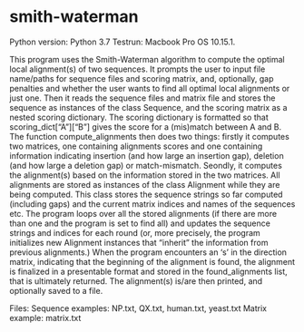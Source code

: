 # smith-waterman
Python version: Python 3.7
Testrun: Macbook Pro OS 10.15.1. 


This program uses the  Smith-Waterman algorithm to compute the optimal local alignment(s) of two sequences. It prompts the
user to input file name/paths for sequence files and scoring matrix, and, optionally, gap penalties and whether the user wants
to find all optimal local alignments or just one. Then it reads the sequence files and matrix file and stores the sequence as
instances of the class Sequence, and the scoring matrix as a nested scoring dictionary. The scoring dictionary is formatted so
that scoring_dict[“A”][“B”] gives the score for a (mis)match between A and B. The function compute_alignments then does two
things: firstly it computes two matrices, one containing alignments scores and one containing information indicating insertion
(and how large an insertion gap), deletion (and how large a deletion gap) or match-mismatch. Seondly, it computes the alignment(s) based on the information stored in the two matrices. All alignments are
stored as instances of the class Alignment while they are being computed. This class stores the sequence strings so far
computed (including gaps) and the current matrix indices and names of the sequences etc. The program loops over all the stored
alignments (if there are more than one and the program is set to find all) and updates the sequence strings and indices for
each round (or, more precisely, the program initializes new Alignment instances that “inherit” the information from previous
alignments.) When the program encounters an ‘s’ in the direction matrix, indicating that the beginning of the alignment is
found, the alignment is finalized in a presentable format and stored in the found_alignments list, that is ultimately
returned. The alignment(s) is/are then printed, and optionally saved to a file.


Files:
Sequence examples: NP.txt, QX.txt, human.txt, yeast.txt
Matrix example: matrix.txt
